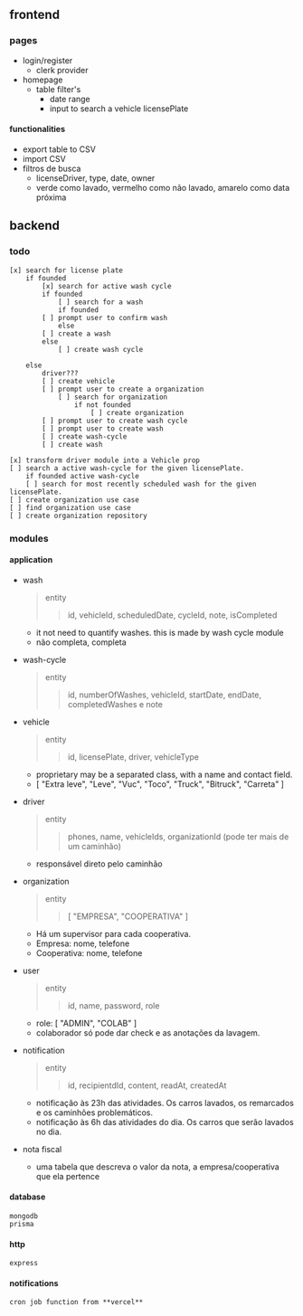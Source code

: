 ## frontend

### pages
- login/register 
	- clerk provider
- homepage
	- table filter's
		- date range
		- input to search a vehicle licensePlate 

#### functionalities
- export table to CSV
- import CSV
- filtros de busca
    - licenseDriver, type, date, owner
    - verde como lavado, vermelho como não lavado, amarelo como data próxima

## backend 

### todo
    [x] search for license plate
        if founded
            [x] search for active wash cycle
            if founded
                [ ] search for a wash
                if founded
		    [ ] prompt user to confirm wash
                else
		    [ ] create a wash
            else
                [ ] create wash cycle

        else 
            driver???
            [ ] create vehicle
            [ ] prompt user to create a organization
                [ ] search for organization
                    if not founded
                        [ ] create organization
            [ ] prompt user to create wash cycle
            [ ] prompt user to create wash
            [ ] create wash-cycle
            [ ] create wash

    [x] transform driver module into a Vehicle prop
    [ ] search a active wash-cycle for the given licensePlate. 
        if founded active wash-cycle
        [ ] search for most recently scheduled wash for the given licensePlate.
    [ ] create organization use case
    [ ] find organization use case
    [ ] create organization repository
### modules


#### application 
- wash
    > entity
    >> id, vehicleId, scheduledDate, cycleId, note, isCompleted
    - it not need to quantify washes. this is made by wash cycle module
    - não completa, completa

- wash-cycle
    > entity
    >> id, numberOfWashes, vehicleId, startDate, endDate, completedWashes e note 

- vehicle
    > entity
    >> id, licensePlate, driver, vehicleType
    - proprietary may be a separated class, with a name and contact field.
    - [ "Extra leve", "Leve", "Vuc", "Toco", "Truck", "Bitruck", "Carreta" ]
    
- driver
    > entity
    >> phones, name, vehicleIds, organizationId (pode ter mais de um caminhão)
    - responsável direto pelo caminhão

- organization
    > entity
    >> [ "EMPRESA", "COOPERATIVA" ]
    - Há um supervisor para cada cooperativa. 
    - Empresa: nome, telefone
    - Cooperativa: nome, telefone

- user
    > entity
    >> id, name, password, role
    - role: [ "ADMIN", "COLAB" ]
    - colaborador só pode dar check e as anotações da lavagem.
    
- notification
    > entity
    >> id, recipientdId, content, readAt, createdAt
    - notificação às 23h das atividades. Os carros lavados, os remarcados e os caminhões problemáticos.
    - notificação às 6h das atividades do dia. Os carros que serão lavados no dia.

- nota fiscal
    - uma tabela que descreva o valor da nota, a empresa/cooperativa que ela pertence

#### database 
    mongodb
    prisma

#### http 
    express

#### notifications
    cron job function from **vercel**



